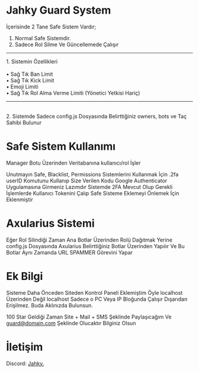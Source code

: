 # Jahky Guard System


İçerisinde 2 Tane Safe Sistem Vardır;

1. Normal Safe Sistemdir.
2. Sadece Rol Silme Ve Güncellemede Çalışır

<hr>
1. Sistemin Özellikleri
<br><br>
• Sağ Tık Ban Limit
<br>
• Sağ Tık Kick Limit
<br>
• Emoji Limiti
<br>
• Sağ Tık Rol Alma Verme Limiti (Yönetici Yetkisi Hariç)

<hr>
<br>
2. Sistemde Sadece config.js Dosyasında Belirttiğiniz owners, bots ve Taç Sahibi Bulunur

# Safe Sistem Kullanımı

Manager Botu Üzerinden Veritabanına kullanıcı/rol İşler

Unutmayın Safe, Blacklist, Permissions Sistemlerini Kullanmak İçin .2fa userID Komutunu Kullanıp Size Verilen Kodu Google Authenticator Uygulamasına Girmeniz Lazımdır Sistemde 2FA Mevcut Olup Gerekli İşlemlerde Kullanıcı Tokenini Çalıp Safe Sisteme Eklemeyi Önlemek İçin Eklenmiştir

# Axularius Sistemi

Eğer Rol Silindiği Zaman Ana Botlar Üzerinden Rolü Dağıtmak Yerine config.js Dosyasında Axularius Belirttiğiniz Botlar Üzerinden Yapılır Ve Bu Botlar Aynı Zamanda URL SPAMMER Görevini Yapar

# Ek Bilgi

Sisteme Daha Önceden Siteden Kontrol Paneli Eklemiştim Öyle localhost Üzerinden Değil localhost Sadece o PC Veya IP Bloğunda Çalışır Dışarıdan Erişilmez. Buda Aklınızda Bulunsun.

100 Star Geldiği Zaman Site + Mail + SMS Şeklinde Paylaşıcağım Ve guard@domain.com Şeklinde Olucaktır Bilginiz Olsun

# İletişim
Discord: [Jahky.](https://discord.com/users/618444525727383592)

